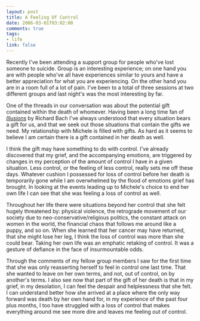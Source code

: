 ```yaml
--- 
layout: post
title: A Feeling Of Control
date: 2006-03-01T03:02:00
comments: true
tags:
- life
link: false
---
```

Recently I've been attending a support group for people who've lost someone to suicide. Group is an interesting experience; on one hand you are with people who've all have experiences similar to yours and have a better appreciation for what you are experiencing. On the other hand you are in a room full of a lot of pain. I've been to a total of three sessions at two different groups and last night's was the most interesting by far.

One of the threads in our conversation was about the potential gift contained within the death of whomever. Having been a long time fan of <em><a href="http://www.amazon.com/gp/product/0440204887/sr=8-1/qid=1141215914/ref=pd_bbs_1/102-2955314-8712907?%5Fencoding=UTF8" title="illusions: the adventures of a reluctant messiah">Illusions</a></em> by Richard Bach I've always understood that every situation bears a gift for us, and that we seek out those situations that contain the gifts we need. My relationship with Michele is filled with gifts. As hard as it seems to believe I am certain there is a gift contained in her death as well.

I think the gift may have something to do with control. I've already discovered that my grief, and the accompanying emotions, are triggered by changes in my perception of the amount of control I have in a given situation. Less control, or the feeling of less control, really sets me off these days. Whatever cushion I possessed for loss of control before her death is temporarily gone while I am overwhelmed by the flood of emotions grief has brought. In looking at the events leading up to Michele's choice to end her own life I can see that she was feeling a loss of control as well.

Throughout her life there were situations beyond her control that she felt hugely threatened by: physical violence, the retrograde movement of our society due to neo-conservative/religious politics, the constant attack on women in the world, the financial chaos that follows me around like a puppy, and so on. When she learned that her cancer may have returned, that she might lose her leg, I think the loss of control was more than she could bear. Taking her own life was an emphatic retaking of control. It was a gesture of defiance in the face of insurmountable odds.

Through the comments of my fellow group members I saw for the first time that she was only reasserting herself to feel in control one last time. That she wanted to leave on her own terms, and not, out of control, on by another's terms. I also see now that part of the gift of her death is that in my grief, in my desolation, I can feel the despair and helplessness that she felt. I can understand better how she arrived at a place where the only way forward was death by her own hand for, in my experience of the past four plus months, I too have struggled with a loss of control that makes everything around me see more dire and leaves me feeling out of control.
